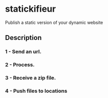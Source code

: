 # statickifieur
Publish a static version of your dynamic website

## Description

### 1 - Send an url.
### 2 - Process.
### 3 - Receive a zip file.
### 4 - Push files to locations
